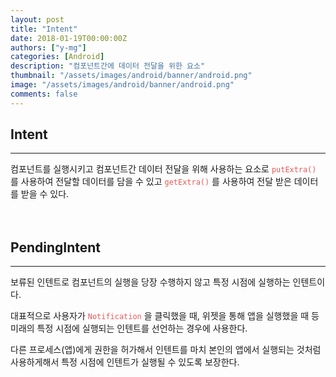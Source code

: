 ```yaml
---
layout: post
title: "Intent"
date: 2018-01-19T00:00:00Z
authors: ["y-mg"]
categories: [Android]
description: "컴포넌트간에 데이터 전달을 위한 요소"
thumbnail: "/assets/images/android/banner/android.png"
image: "/assets/images/android/banner/android.png"
comments: false
---
```


## Intent
***
컴포넌트를 실행시키고 컴포넌트간 데이터 전달을 위해 사용하는 요소로 <code style="color: #eb5657;">putExtra()</code> 를 사용하여 전달할 데이터를 담을 수 있고 <code style="color: #eb5657;">getExtra()</code> 를 사용하여 전달 받은 데이터를 받을 수 있다.
<br/>
<br/>
<br/>



## PendingIntent
***
보류된 인텐트로 컴포넌트의 실행을 당장 수행하지 않고 특정 시점에 실행하는 인텐트이다.
<br/>

대표적으로 사용자가 <code style="color: #eb5657;">Notification</code> 을 클릭했을 때, 위젯을 통해 앱을 실행했을 때 등 미래의 특정 시점에 실행되는 인텐트를 선언하는 경우에 사용한다.
<br/>

다른 프로세스(앱)에게 권한을 허가해서 인텐트를 마치 본인의 앱에서 실행되는 것처럼 사용하게해서 특정 시점에 인텐트가 실행될 수 있도록 보장한다.

